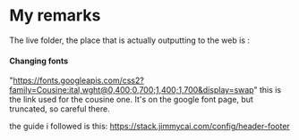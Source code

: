 # My remarks

The live folder, the place that is actually outputting to the web is : 


#### Changing fonts

"<https://fonts.googleapis.com/css2?family=Cousine:ital,wght@0,400;0,700;1,400;1,700&display=swap>"
this is the link used for the cousine one. It's on the google font page, but truncated, so careful there.

the guide i followed is this:
<https://stack.jimmycai.com/config/header-footer>
